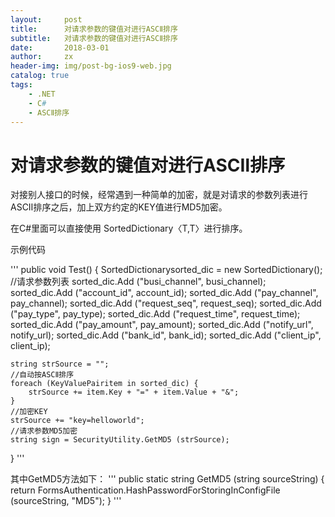 ```yaml
---
layout:     post
title:      对请求参数的键值对进行ASCⅡ排序
subtitle:   对请求参数的键值对进行ASCⅡ排序
date:       2018-03-01
author:     zx
header-img: img/post-bg-ios9-web.jpg
catalog: true
tags:
    - .NET
    - C#
    - ASCⅡ排序
---
```



# 对请求参数的键值对进行ASCⅡ排序
对接别人接口的时候，经常遇到一种简单的加密，就是对请求的参数列表进行ASCⅡ排序之后，加上双方约定的KEY值进行MD5加密。

在C#里面可以直接使用  SortedDictionary〈T,T〉进行排序。

示例代码

'''
public void Test() {
    SortedDictionarysorted_dic = new SortedDictionary();
    //请求参数列表
    sorted_dic.Add ("busi_channel", busi_channel);
    sorted_dic.Add ("account_id", account_id);
    sorted_dic.Add ("pay_channel", pay_channel);
    sorted_dic.Add ("request_seq", request_seq);
    sorted_dic.Add ("pay_type", pay_type);
    sorted_dic.Add ("request_time", request_time);
    sorted_dic.Add ("pay_amount", pay_amount);
    sorted_dic.Add ("notify_url", notify_url);
    sorted_dic.Add ("bank_id", bank_id);
    sorted_dic.Add ("client_ip", client_ip);
 
    string strSource = "";
    //自动按ASCⅡ排序
    foreach (KeyValuePairitem in sorted_dic) {
        strSource += item.Key + "=" + item.Value + "&";
    }
    //加密KEY          
    strSource += "key=helloworld";
    //请求参数MD5加密
    string sign = SecurityUtility.GetMD5 (strSource);
}
'''

其中GetMD5方法如下：
'''
 public static string GetMD5 (string sourceString) {
    return FormsAuthentication.HashPasswordForStoringInConfigFile (sourceString, "MD5");
}
'''

